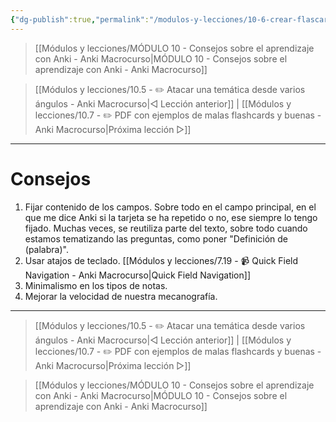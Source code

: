 ```yaml
---
{"dg-publish":true,"permalink":"/modulos-y-lecciones/10-6-crear-flascards-mas-rapidamente-anki-macrocurso/","noteIcon":"","updated":"2024-05-15T22:20:31.746+02:00"}
---
```



> [[Módulos y lecciones/MÓDULO 10 - Consejos sobre el aprendizaje con Anki - Anki Macrocurso\|MÓDULO 10 - Consejos sobre el aprendizaje con Anki - Anki Macrocurso]]

> [[Módulos y lecciones/10.5 - ✏️ Atacar una temática desde varios ángulos - Anki Macrocurso\|◁ Lección anterior]] | [[Módulos y lecciones/10.7 - ✏️ PDF con ejemplos de malas flashcards y buenas - Anki Macrocurso\|Próxima lección ▷]]

---

# Consejos
1. Fijar contenido de los campos. Sobre todo en el campo principal, en el que me dice Anki si la tarjeta se ha repetido o no, ese siempre lo tengo fijado. Muchas veces, se reutiliza parte del texto, sobre todo cuando estamos tematizando las preguntas, como poner "Definición de (palabra)".
2. Usar atajos de teclado. [[Módulos y lecciones/7.19 - 📹 Quick Field Navigation - Anki Macrocurso\|Quick Field Navigation]]
3. Minimalismo en los tipos de notas.
4. Mejorar la velocidad de nuestra mecanografía.


---

> [[Módulos y lecciones/10.5 - ✏️ Atacar una temática desde varios ángulos - Anki Macrocurso\|◁ Lección anterior]] | [[Módulos y lecciones/10.7 - ✏️ PDF con ejemplos de malas flashcards y buenas - Anki Macrocurso\|Próxima lección ▷]]

> [[Módulos y lecciones/MÓDULO 10 - Consejos sobre el aprendizaje con Anki - Anki Macrocurso\|MÓDULO 10 - Consejos sobre el aprendizaje con Anki - Anki Macrocurso]]